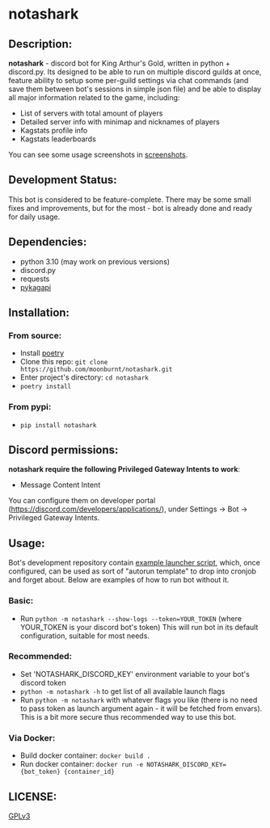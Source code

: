# notashark

## Description:

**notashark** -  discord bot for King Arthur's Gold, written in python + discord.py.
Its designed to be able to run on multiple discord guilds at once, feature ability
to setup some per-guild settings via chat commands (and save them between bot's
sessions in simple json file) and be able to display all major information related
to the game, including:
- List of servers with total amount of players
- Detailed server info with minimap and nicknames of players
- Kagstats profile info
- Kagstats leaderboards

You can see some usage screenshots in [screenshots](https://github.com/moonburnt/notashark/tree/master/screenshots).


## Development Status:

This bot is considered to be feature-complete. There may be some small fixes and
improvements, but for the most - bot is already done and ready for daily usage.


## Dependencies:

- python 3.10 (may work on previous versions)
- discord.py
- requests
- [pykagapi](https://github.com/moonburnt/pykagapi)


## Installation:

### From source:

- Install [poetry](https://python-poetry.org/docs/#installation)
- Clone this repo: `git clone https://github.com/moonburnt/notashark.git`
- Enter project's directory: `cd notashark`
- `poetry install`

### From pypi:
- `pip install notashark`


## Discord permissions:

**notashark require the following Privileged Gateway Intents to work**:
- Message Content Intent

You can configure them on developer portal (https://discord.com/developers/applications/),
under Settings -> Bot -> Privileged Gateway Intents.


## Usage:

Bot's development repository contain
[example launcher script](https://github.com/moonburnt/notashark/blob/master/launcher.sh),
which, once configured, can be used as sort of "autorun template" to drop into
cronjob and forget about. Below are examples of how to run bot without it.

### Basic:

- Run `python -m notashark --show-logs --token=YOUR_TOKEN` (where YOUR_TOKEN is
your discord bot's token)
This will run bot in its default configuration, suitable for most needs.

### Recommended:

- Set 'NOTASHARK_DISCORD_KEY' environment variable to your bot's discord token
- `python -m notashark -h` to get list of all available launch flags
- Run `python -m notashark` with whatever flags you like (there is no need to
pass token as launch argument again - it will be fetched from envars).
This is a bit more secure thus recommended way to use this bot.

### Via Docker:

- Build docker container: `docker build .`
- Run docker container: `docker run -e NOTASHARK_DISCORD_KEY={bot_token} {container_id}`


## LICENSE:

[GPLv3](https://github.com/moonburnt/notashark/blob/master/LICENSE)
